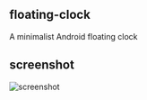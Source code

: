 ## floating-clock
A minimalist Android floating clock

## screenshot
![screenshot](https://github.com/pollosssss/floating-clock/screenshot.jpg)
